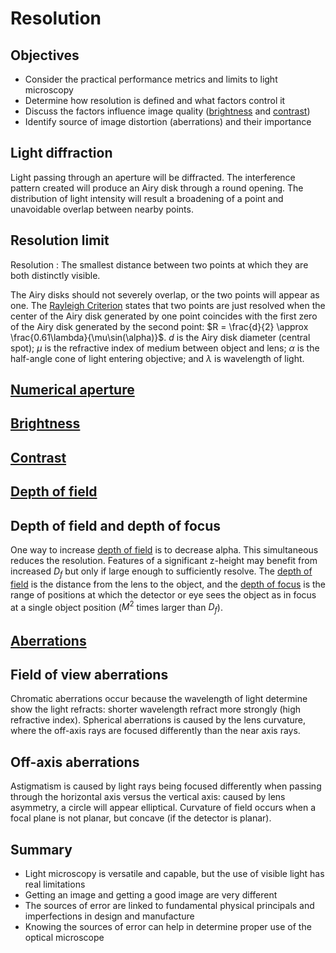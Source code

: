 <!-- 220826 -->
# Resolution
## Objectives
- Consider the practical performance metrics and limits to light microscopy
- Determine how resolution is defined and what factors control it
- Discuss the factors influence image quality ([brightness](brightness.md) and [contrast](contrast.md))
- Identify source of image distortion (aberrations) and their importance

## Light diffraction
Light passing through an aperture will be diffracted.
The interference pattern created will produce an Airy disk through a round opening.
The distribution of light intensity will result a broadening of a point and unavoidable overlap between nearby points.

## Resolution limit
Resolution
: The smallest distance between two points at which they are both distinctly visible.

The Airy disks should not severely overlap, or the two points will appear as one.
The [Rayleigh Criterion](rayleigh-criterion-for-resolution.md) states that two points are just resolved when the center of the Airy disk generated by one point coincides with the first zero of the Airy disk generated by the second point: $R = \frac{d}{2} \approx \frac{0.61\lambda}{\mu\sin(\alpha)}$.
$d$ is the Airy disk diameter (central spot); $\mu$ is the refractive index of medium between object and lens; $\alpha$ is the half-angle cone of light entering objective; and $\lambda$ is wavelength of light.

## [Numerical aperture](numerical-aperture.md)

## [Brightness](brightness.md)

## [Contrast](contrast.md)

## [Depth of field](depth-of-field.md)

## Depth of field and depth of focus
One way to increase [depth of field](depth-of-field.md) is to decrease alpha.
This simultaneous reduces the resolution.
Features of a significant z-height may benefit from increased $D_{f}$ but only if large enough to sufficiently resolve.
The [depth of field](depth-of-field.md) is the distance from the lens to the object, and the [depth of focus](depth-of-focus.md) is the range of positions at which the detector or eye sees the object as in focus at a single object position ($M^{2}$ times larger than $D_{f}$).

## [Aberrations](aberrations.md)

## Field of view aberrations
Chromatic aberrations occur because the wavelength of light determine show the light refracts: shorter wavelength refract more strongly (high refractive index).
Spherical aberrations is caused by the lens curvature, where the off-axis rays are focused differently than the near axis rays.

## Off-axis aberrations
Astigmatism is caused by light rays being focused differently when passing through the horizontal axis versus the vertical axis: caused by lens asymmetry, a circle will appear elliptical.
Curvature of field occurs when a focal plane is not planar, but concave (if the detector is planar).

## Summary
- Light microscopy is versatile and capable, but the use of visible light has real limitations
- Getting an image and getting a good image are very different
- The sources of error are linked to fundamental physical principals and imperfections in design and manufacture
- Knowing the sources of error can help in determine proper use of the optical microscope